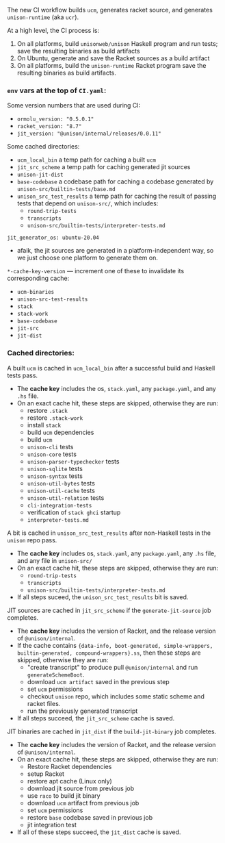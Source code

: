 The new CI workflow builds `ucm`, generates racket source, and generates `unison-runtime` (aka `ucr`).

At a high level, the CI process is:
1. On all platforms, build `unisonweb/unison` Haskell program and run tests; save the resulting binaries as build artifacts
2. On Ubuntu, generate and save the Racket sources as a build artifact
3. On all platforms, build the `unison-runtime` Racket program save the resulting binaries as build artifacts.

### `env` vars at the top of `CI.yaml`:
Some version numbers that are used during CI:
- `ormolu_version: "0.5.0.1"`
- `racket_version: "8.7"`
- `jit_version: "@unison/internal/releases/0.0.11"`

Some cached directories:
  - `ucm_local_bin` a temp path for caching a built `ucm`
  - `jit_src_scheme` a temp path for caching generated jit sources
  - `unison-jit-dist`
  - `base-codebase` a codebase path for caching a codebase generated by `unison-src/builtin-tests/base.md`
  - `unison_src_test_results` a temp path for caching the result of passing tests that depend on `unison-src/`, which includes:
    - `round-trip-tests`
    - `transcripts`
    - `unison-src/builtin-tests/interpreter-tests.md`

`jit_generator_os: ubuntu-20.04`
  - afaik, the jit sources are generated in a platform-independent way, so we just choose one platform to generate them on.

`*-cache-key-version` — increment one of these to invalidate its corresponding cache:
  - `ucm-binaries`
  - `unison-src-test-results`
  - `stack`
  - `stack-work`
  - `base-codebase`
  - `jit-src`
  - `jit-dist`

### Cached directories:

A built `ucm` is cached in `ucm_local_bin` after a successful build and Haskell tests pass.
- The **cache key** includes the os, `stack.yaml`, any `package.yaml`, and any `.hs` file.
- On an exact cache hit, these steps are skipped, otherwise they are run:
	- restore `.stack`
	- restore `.stack-work`
	- install `stack`
	- build `ucm` dependencies
	- build `ucm`
	- `unison-cli` tests
	- `unison-core` tests
	- `unison-parser-typechecker` tests
	- `unison-sqlite` tests
	- `unison-syntax` tests
	- `unison-util-bytes` tests
	- `unison-util-cache` tests
	- `unison-util-relation` tests
	- `cli-integration-tests`
	- verification of `stack ghci` startup
	- `interpreter-tests.md`

A bit is cached in `unison_src_test_results` after non-Haskell tests in the `unison` repo pass.
- The **cache key** includes os, `stack.yaml`, any `package.yaml`, any `.hs` file, and any file in `unison-src/`
- On an exact cache hit, these steps are skipped, otherwise they are run:
    - `round-trip-tests`
    - `transcripts`
    - `unison-src/builtin-tests/interpreter-tests.md`
- If all steps suceed, the `unison_src_test_results` bit is saved.

JIT sources are cached in `jit_src_scheme` if the `generate-jit-source` job completes.
- The **cache key** includes the version of Racket, and the release version of `@unison/internal`.
- If the cache contains `{data-info, boot-generated, simple-wrappers, builtin-generated, compound-wrappers}.ss`, then these steps are skipped, otherwise they are run:
	- "create transcript" to produce pull `@unison/internal` and run `generateSchemeBoot`.
	- download `ucm artifact` saved in the previous step
	- set `ucm` permissions
	- checkout `unison` repo, which includes some static scheme and racket files.
	- run the previously generated transcript
- If all steps succeed, the `jit_src_scheme` cache is saved.

JIT binaries are cached in `jit_dist` if the `build-jit-binary` job completes.
- The **cache key** includes the version of Racket, and the release version of `@unison/internal`.
- On an exact cache hit, these steps are skipped, otherwise they are run:
	- Restore Racket dependencies
	- setup Racket
	- restore apt cache (Linux only)
	- download jit source from previous job
	- use `raco` to build jit binary
	- download `ucm` artifact from previous job
	- set `ucm` permissions
	- restore `base` codebase saved in previous job
	- jit integration test
- If all of these steps succeed, the `jit_dist` cache is saved.
